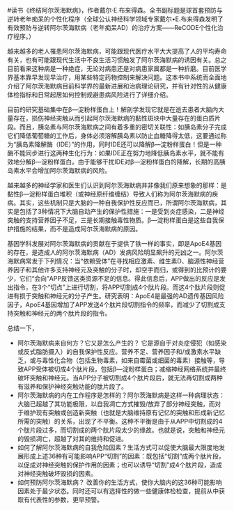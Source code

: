 \#读书《终结阿尔茨海默病》，作者戴尔·E.布来得森。全书副标题是球首套预防与逆转老年痴呆的个性化程序（全球公认神经科学领域专家戴尔•E.布来得森发明了有效预防与逆转阿尔茨海默病（老年痴呆AD）的治疗方案——ReCODE个性化治疗程序。）

越来越多的老人罹患阿尔茨海默病，可能跟现代医疗水平大大提高了人的平均寿命有关，也有可能跟现代生活中不良生活习惯触发了阿尔茨海默病的诱因有关。总之目前看来这种病是一种绝症，无论对病患还是对病患家属都是一种折磨。目前医学界基本靠早发现早治疗，用某些特定药物控制来解决问题。这本书中系统而全面地介绍了阿尔茨海默病目前科学界的最新进展和治病理论研究，并有针对性的从健康体检指标和日常起居如何控制规避患病风险进行了详细介绍。

目前的研究基础集中在β—淀粉样蛋白上！解剖学发现它就是在逝去患者大脑内大量存在，损伤神经突触从而引起阿尔茨海默病的黏性斑块中大量存在的蛋白质片段。而且，胰岛素与阿尔茨海默病之间有着多重的密切关联性：如胰岛素分子完成它们降低葡萄糖的工作后，身体必须溶解胰岛素以防止血糖降得太低，这要通过称为“胰岛素降解酶（IDE）”的作用，同时IDE还可以降解β—淀粉样蛋白！但是一种酶不能同步进行这两种生化行为：如果IDE正在努力地降低胰岛素水平，就不能有效地分解β—淀粉样蛋白。由于能够干扰IDE对β—淀粉样蛋白的降解，长期的高胰岛素水平会增加阿尔茨海默病的风险。

越来越多的神经学家和医生们认识到阿尔茨海默病并非像我们原来想象的那样：是黏性β—淀粉样蛋白堆积（或神经原纤维缠结）导致人们称为阿尔茨海默病的疾病。其实，这些机制只是大脑的一种自我保护性反应而已，所谓阿尔茨海默病，其实是包括了3种情况下大脑自动产生的保护性措施：一是受到炎症感染，二是神经突触的支持营养因子不足，三是长期接触毒性物质。β—淀粉样蛋白是这些自我保护措施的结果，而不是造成阿尔茨海默病的原因。

基因学科发展对阿尔茨海默病的贡献在于提供了铁一样的事实，即是ApoE4基因的存在，是造成人的阿尔茨海默病（AD）发病风险明显飙升的元凶之一。阿尔茨海默病常发于下列情况：当“依赖受体”在寻找相应激素、维生素D、脑源性神经营养因子和其他许多支持神经元及突触的分子时，却空手而归，或得到的比预计的要少，它们“会向”APP反馈这类资源不足的信息。得此信息后，APP做出的反应是发出指令，在3个“切点”上进行切割，将APP切割成4个肽片段。而这4个肽片段则促进有损于突触和神经元的分子产生。研究表明：ApoE4是最强的AD遗传基因风险因子，ApoE4基因增加了APP发送4个肽片段切割指令的频率，而减少了切割成支持突触和神经元的两个肽片段的指令。

总结一下， 

- 阿尔茨海默病来自何方？它又是怎么产生的？ 它是源自于对炎症侵犯（如感染或反式脂肪摄入）的自我保护性反应。营养不足、营养因子和/或激素水平缺乏，或与毒性化合物（包括生物毒素，如来自霉菌或细菌的毒素）接触等，导致APP受体被切成4个肽片段，包括β—淀粉样蛋白；减缩神经网络系统并最终破坏突触和神经元。当APP分子被切割成4个肽片段后，就无法再切割成两种有滋养和保护神经突触功能的肽片段了。
-  阿尔茨海默病的内在工作程序是怎样的？阿尔茨海默病是这样一种病理状态：大脑已超越了其功能极限，以自我凋亡方式摧毁/放弃了部分神经突触，而对于维护现有突触或创造新突触（也就是大脑维持原有记忆的突触和形成新记忆所需的突触）的关系，出现了不平衡。这种不平衡是由于从APP中切割成的4个肽片段过多，而切割成的两个肽片段太少的缘故。也就是说，突触和神经元的毁损凋亡，超越了对其的维持和促进。 
- 如何了解阿尔茨海默病的自我危险因素？生活方式可以促使大脑最大限度地发展形成上述36种有可能影响APP“切割”的因素：既包括“切割”成两个肽片段，以促成对神经突触的保护作用的因素；也可以诱导“切割”成4个肽片段，造成对神经突触破坏毁损的因素。 
- 如何预防阿尔茨海默病？ 改善你的生活方式，使你大脑内的这36种可能影响因素处于最少状态。同时还可以有选择性的做一些健康体检检查，提前从中获取有代表性的参数，更早预警。

